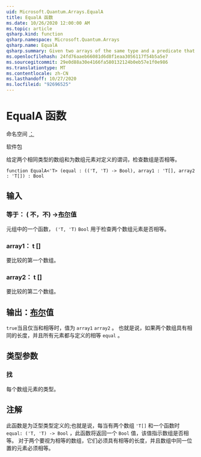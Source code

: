 ```yaml
---
uid: Microsoft.Quantum.Arrays.EqualA
title: EqualA 函数
ms.date: 10/26/2020 12:00:00 AM
ms.topic: article
qsharp.kind: function
qsharp.namespace: Microsoft.Quantum.Arrays
qsharp.name: EqualA
qsharp.summary: Given two arrays of the same type and a predicate that is defined for pairs of elements of the arrays, checks whether the arrays are equal.
ms.openlocfilehash: 24fd76aaeb66081d6d8f1eaa3056117f54b5a5e7
ms.sourcegitcommit: 29e0d88a30e4166fa580132124b0eb57e1f0e986
ms.translationtype: MT
ms.contentlocale: zh-CN
ms.lasthandoff: 10/27/2020
ms.locfileid: "92696525"
---
```

# <a name="equala-function"></a>EqualA 函数

命名空间 [：](xref:Microsoft.Quantum.Arrays)

软件包 [](https://nuget.org/packages/)


给定两个相同类型的数组和为数组元素对定义的谓词，检查数组是否相等。

```qsharp
function EqualA<'T> (equal : (('T, 'T) -> Bool), array1 : 'T[], array2 : 'T[]) : Bool
```


## <a name="input"></a>输入

### <a name="equal--tt---bool"></a>等于： ( 不，不) ->[布尔](xref:microsoft.quantum.lang-ref.bool)值

元组中的一个函数， `('T, 'T)` `Bool` 用于检查两个数组元素是否相等。


### <a name="array1--t"></a>array1： t []

要比较的第一个数组。


### <a name="array2--t"></a>array2： t []

要比较的第二个数组。



## <a name="output--bool"></a>输出：[布尔](xref:microsoft.quantum.lang-ref.bool)值

`true`当且仅当和相等时，值为 `array1` `array2` 。
也就是说，如果两个数组具有相同的长度，并且所有元素都与定义的相等 `equal` 。

## <a name="type-parameters"></a>类型参数

### <a name="t"></a>找

每个数组元素的类型。

## <a name="remarks"></a>注解

此函数是为泛型类型定义的;也就是说，每当有两个数组 `'T[]` 和一个函数时 `equal: ('T, 'T) -> Bool` ，此函数将返回一个 `Bool` 值，该值指示数组是否相等。
对于两个要视为相等的数组，它们必须具有相等的长度，并且数组中同一位置的元素必须相等。